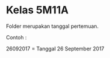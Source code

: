 # Kelas 5M11A

Folder merupakan tanggal pertemuan.


Contoh :

26092017 = Tanggal 26 September 2017
